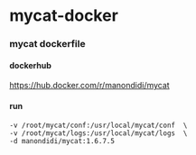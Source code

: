 # mycat-docker

### mycat dockerfile
 
#### dockerhub
https://hub.docker.com/r/manondidi/mycat  

#### run

``` docker run --name mycat -p 8066:8066 -p 9066:9066  \
-v /root/mycat/conf:/usr/local/mycat/conf  \
-v /root/mycat/logs:/usr/local/mycat/logs  \
-d manondidi/mycat:1.6.7.5
```
